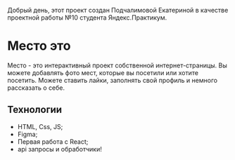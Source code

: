 Добрый день, этот проект создан Подчалимовой Екатериной в качестве проектной работы №10  студента Яндекс.Практикум.


# Место это

Место - это интерактивный проект собственной интернет-страницы. Вы можете добавлять фото мест, которые вы посетили или хотите посетить. Можете ставить лайки, заполнять свой профиль и немного рассказать о себе.

## Технологии

- HTML, Css, JS;
- Figma;
- Первая работа с React;
- api запросы и обработчики!
